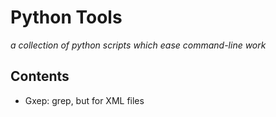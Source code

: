 # Python Tools
_a collection of python scripts which ease command-line work_

## Contents
* Gxep: grep, but for XML files
